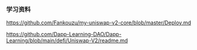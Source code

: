 ### 学习资料

https://github.com/Fankouzu/my-uniswap-v2-core/blob/master/Deploy.md

https://github.com/Dapp-Learning-DAO/Dapp-Learning/blob/main/defi/Uniswap-V2/readme.md